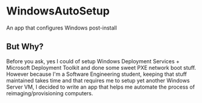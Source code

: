 # WindowsAutoSetup
An app that configures Windows post-install

## But Why?
Before you ask, yes I could of setup Windows Deployment Services + Microsoft Deployment Toolkit and done some sweet PXE network boot stuff. However because I'm a Software Engineering student, keeping that stuff maintained takes time and that requires me to setup yet another Windows Server VM, I decided to write an app that helps me automate the process of reimaging/provisioning computers.

